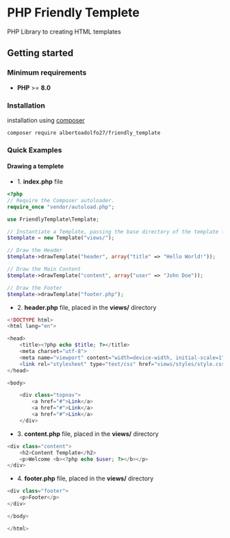# PHP Friendly Templete

PHP Library to creating HTML templates

## Getting started

### Minimum requirements

- **PHP** >= **8.0**

### Installation

installation using [composer](https://getcomposer.org/)

```compose
composer require albertoadolfo27/friendly_template
````

### Quick Examples

#### Drawing a templete

- 1\. **index.php** file

```php
<?php
// Require the Composer autoloader.
require_once "vendor/autoload.php";

use FriendlyTemplate\Template;

// Instantiate a Template, passing the base directory of the template files.
$template = new Template("views/");

// Draw the Header
$template->drawTemplate("header", array("title" => "Hello World!"));

// Draw the Main Content
$template->drawTemplate("content", array("user" => "John Doe"));

// Draw the Footer
$template->drawTemplate("footer.php");
```

- 2\. **header.php** file, placed in the **views/** directory

```php
<!DOCTYPE html>
<html lang="en">

<head>
    <title><?php echo $title; ?></title>
    <meta charset="utf-8">
    <meta name="viewport" content="width=device-width, initial-scale=1">
    <link rel="stylesheet" type="text/css" href="views/styles/style.css">
</head>

<body>

    <div class="topnav">
        <a href="#">Link</a>
        <a href="#">Link</a>
        <a href="#">Link</a>
    </div>
```

- 3\. **content.php** file, placed in the **views/** directory

```php
<div class="content">
    <h2>Content Template</h2>
    <p>Welcome <b><?php echo $user; ?></b></p>
</div>
```

- 4\. **footer.php** file, placed in the **views/** directory

```php
<div class="footer">
    <p>Footer</p>
</div>

</body>

</html>
```
